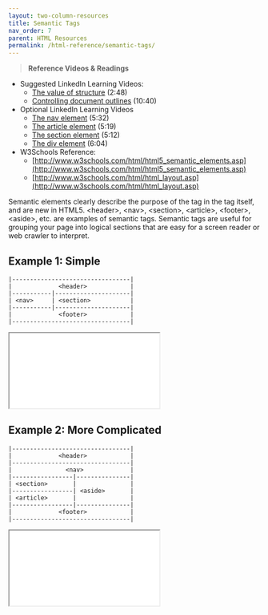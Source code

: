 ```yaml
---
layout: two-column-resources
title: Semantic Tags
nav_order: 7
parent: HTML Resources
permalink: /html-reference/semantic-tags/
---
```


> **Reference Videos & Readings**
* Suggested LinkedIn Learning Videos:
  * [The value of structure](https://www.linkedin.com/learning/html-essential-training/the-value-of-structure?u=75814418) (2:48)
  * [Controlling document outlines](https://www.linkedin.com/learning/html-essential-training/controlling-document-outlines?u=75814418) (10:40)
* Optional LinkedIn Learning Videos
  * [The nav element](https://www.linkedin.com/learning/html-essential-training/the-nav-element?u=75814418) (5:32)
  * [The article element](https://www.linkedin.com/learning/html-essential-training/the-article-element?u=75814418) (5:19)
  * [The section element](https://www.linkedin.com/learning/html-essential-training/the-section-element?u=75814418) (5:12)
  * [The div element](https://www.linkedin.com/learning/html-essential-training/the-div-element?u=75814418) (6:04)
* W3Schools Reference:
  * [http://www.w3schools.com/html/html5_semantic_elements.asp](http://www.w3schools.com/html/html5_semantic_elements.asp)
  * [http://www.w3schools.com/html/html_layout.asp](http://www.w3schools.com/html/html_layout.asp)

Semantic elements clearly describe the purpose of the tag in the tag itself, and are new in HTML5. &lt;header&gt;, &lt;nav&gt;, &lt;section&gt;, &lt;article&gt;, &lt;footer&gt;, &lt;aside&gt;, etc. are examples of semantic tags. Semantic tags are useful for grouping your page into logical sections that are easy for a screen reader or web crawler to interpret.

## Example 1: Simple
```
|---------------------------------|
|             <header>            |
|-----------|---------------------|
| <nav>     | <section>           |
|-----------|---------------------|
|             <footer>            |
|---------------------------------|
```
<iframe src="//codepen.io/vanwars/embed/zBYeRm/?theme-id=18654&default-tab=html,result" allowfullscreen="true" class="codepen-frame"></iframe>

## Example 2: More Complicated
```
|---------------------------------|
|             <header>            |
|---------------------------------|
|               <nav>             |
|-----------------|---------------|
| <section>       |               |
|-----------------| <aside>       |
| <article>       |               |
|-----------------|---------------|
|             <footer>            |
|---------------------------------|
```
<iframe src="//codepen.io/vanwars/embed/rLNPoq/?theme-id=18654&default-tab=html,result" allowfullscreen="true" class="codepen-frame"></iframe>
